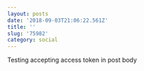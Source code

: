 ```yaml
---
layout: posts
date: '2018-09-03T21:06:22.561Z'
title: ''
slug: '75982'
category: social
---
```

Testing accepting access token in post body
